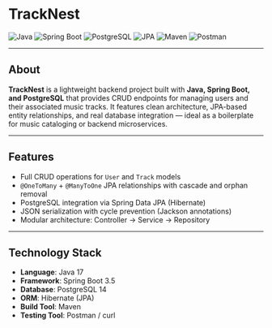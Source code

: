# TrackNest

![Java](https://img.shields.io/badge/Java-ED8B00?logo=openjdk&logoColor=white&style=for-the-badge)
![Spring Boot](https://img.shields.io/badge/SpringBoot-6DB33F?logo=springboot&logoColor=white&style=for-the-badge)
![PostgreSQL](https://img.shields.io/badge/PostgreSQL-4169E1?logo=postgresql&logoColor=white&style=for-the-badge)
![JPA](https://img.shields.io/badge/JPA-Hibernate-59666C?logo=hibernate&logoColor=white&style=for-the-badge)
![Maven](https://img.shields.io/badge/Maven-C71A36?logo=apachemaven&logoColor=white&style=for-the-badge)
![Postman](https://img.shields.io/badge/Postman-FF6C37?logo=postman&logoColor=white&style=for-the-badge)

---

## About

**TrackNest** is a lightweight backend project built with **Java, Spring Boot, and PostgreSQL** that provides CRUD endpoints for managing users and their associated music tracks. It features clean architecture, JPA-based entity relationships, and real database integration — ideal as a boilerplate for music cataloging or backend microservices.

---

## Features

- Full CRUD operations for `User` and `Track` models  
- `@OneToMany` + `@ManyToOne` JPA relationships with cascade and orphan removal  
- PostgreSQL integration via Spring Data JPA (Hibernate)  
- JSON serialization with cycle prevention (Jackson annotations)  
- Modular architecture: Controller → Service → Repository  

---

## Technology Stack

- **Language**: Java 17  
- **Framework**: Spring Boot 3.5  
- **Database**: PostgreSQL 14  
- **ORM**: Hibernate (JPA)  
- **Build Tool**: Maven  
- **Testing Tool**: Postman / curl